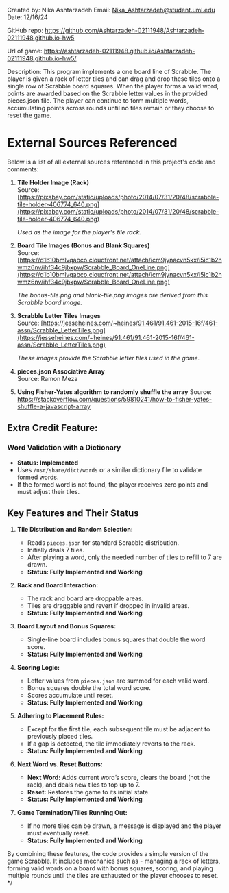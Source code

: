 Created by: Nika Ashtarzadeh
Email: Nika_Ashtarzadeh@student.uml.edu
Date: 12/16/24

GitHub repo: https://github.com/Ashtarzadeh-02111948/Ashtarzadeh-02111948.github.io-hw5

Url of game: https://ashtarzadeh-02111948.github.io/Ashtarzadeh-02111948.github.io-hw5/


Description:
This program implements a one board line of Scrabble. The player is given a rack 
of letter tiles and can drag and drop these tiles onto a single row of Scrabble board squares. 
When the player forms a valid word, points are awarded based on the Scrabble letter values in the provided pieces.json file.
The player can continue to form multiple words, accumulating 
points across rounds until no tiles remain or they choose to reset the game.

# External Sources Referenced
Below is a list of all external sources referenced in this project's code and comments:

1. **Tile Holder Image (Rack)**  
   Source: [https://pixabay.com/static/uploads/photo/2014/07/31/20/48/scrabble-tile-holder-406774_640.png](https://pixabay.com/static/uploads/photo/2014/07/31/20/48/scrabble-tile-holder-406774_640.png)  
   
   *Used as the image for the player's tile rack.*

2. **Board Tile Images (Bonus and Blank Squares)**  
   Source: [https://d1b10bmlvqabco.cloudfront.net/attach/icm9jynacvn5kx/i5ic1b2hwmz6nv/ihf34c9jbxpw/Scrabble_Board_OneLine.png](https://d1b10bmlvqabco.cloudfront.net/attach/icm9jynacvn5kx/i5ic1b2hwmz6nv/ihf34c9jbxpw/Scrabble_Board_OneLine.png)

   *The bonus-tile.png and blank-tile.png images are derived from this Scrabble board image.*

3. **Scrabble Letter Tiles Images**  
   Source: [https://jesseheines.com/~heines/91.461/91.461-2015-16f/461-assn/Scrabble_LetterTiles.png](https://jesseheines.com/~heines/91.461/91.461-2015-16f/461-assn/Scrabble_LetterTiles.png)
   
   *These images provide the Scrabble letter tiles used in the game.*

4. **pieces.json Associative Array**  
   Source: Ramon Meza

5. **Using Fisher-Yates algorithm to randomly shuffle the array**
    Source: https://stackoverflow.com/questions/59810241/how-to-fisher-yates-shuffle-a-javascript-array


## Extra Credit Feature:

### Word Validation with a Dictionary
- **Status: Implemented**
- Uses `/usr/share/dict/words` or a similar dictionary file to validate formed words.
- If the formed word is not found, the player receives zero points and must adjust their tiles.


## Key Features and Their Status

1. **Tile Distribution and Random Selection:**
   - Reads `pieces.json` for standard Scrabble distribution.
   - Initially deals 7 tiles.
   - After playing a word, only the needed number of tiles to refill to 7 are drawn.
   - **Status: Fully Implemented and Working**

2. **Rack and Board Interaction:**
   - The rack and board are droppable areas.
   - Tiles are draggable and revert if dropped in invalid areas.
   - **Status: Fully Implemented and Working**

3. **Board Layout and Bonus Squares:**
   - Single-line board includes bonus squares that double the word score.
   - **Status: Fully Implemented and Working**

4. **Scoring Logic:**
   - Letter values from `pieces.json` are summed for each valid word.
   - Bonus squares double the total word score.
   - Scores accumulate until reset.
   - **Status: Fully Implemented and Working**

5. **Adhering to Placement Rules:**
   - Except for the first tile, each subsequent tile must be adjacent to previously placed tiles.
   - If a gap is detected, the tile immediately reverts to the rack.
   - **Status: Fully Implemented and Working**

6. **Next Word vs. Reset Buttons:**
   - **Next Word:** Adds current word’s score, clears the board (not the rack), and deals new tiles to top up to 7.
   - **Reset:** Restores the game to its initial state.
   - **Status: Fully Implemented and Working**

7. **Game Termination/Tiles Running Out:**
   - If no more tiles can be drawn, a message is displayed and the player must eventually reset.
   - **Status: Fully Implemented and Working**


By combining these features, the code provides a simple version of the game Scrabble. It includes
mechanics such as - managing a rack of letters, forming valid words on a board with bonus squares, 
scoring, and playing multiple rounds until the tiles are exhausted or the player chooses to reset.
*/
